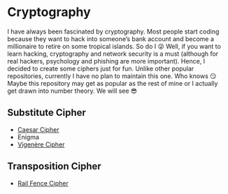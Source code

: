 # Cryptography

I have always been fascinated by cryptography. Most people start coding because they want to hack into someone’s bank account and become a millionaire to retire on some tropical islands. So do I :stuck_out_tongue_winking_eye: Well, if you want to learn hacking, cryptography and network security is a must (although for real hackers, psychology and phishing are more important). Hence, I decided to create some ciphers just for fun. Unlike other popular repositories, currently I have no plan to maintain this one. Who knows :smirk: Maybe this repository may get as popular as the rest of mine or I actually get drawn into number theory. We will see :sunglasses:

## Substitute Cipher

* <a href=https://github.com/je-suis-tm/cryptography/blob/main/caesar%20cipher.ipynb>Caesar Cipher</a>
* Enigma
* <a href=https://github.com/je-suis-tm/cryptography/blob/main/vigenere%20cipher.ipynb>Vigenère Cipher</a>

## Transposition Cipher

* <a href=https://github.com/je-suis-tm/cryptography/blob/main/rail%20fence%20cipher.ipynb>Rail Fence Cipher</a>
